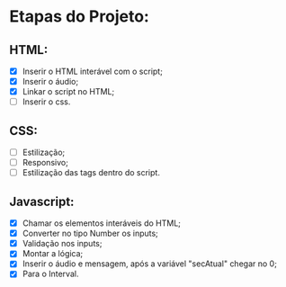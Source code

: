 # Etapas do Projeto:

## HTML:

- [x] Inserir o HTML interável com o script;
- [x] Inserir o áudio;
- [x] Linkar o script no HTML;
- [ ] Inserir o css.

## CSS:

- [ ] Estilização;
- [ ] Responsivo;
- [ ] Estilização das tags dentro do script.

## Javascript:

- [x] Chamar os elementos interáveis do HTML;
- [x] Converter no tipo Number os inputs;
- [x] Validação nos inputs;
- [x] Montar a lógica;
- [x] Inserir o áudio e mensagem, após a variável "secAtual" chegar no 0;
- [x] Para o Interval. 
